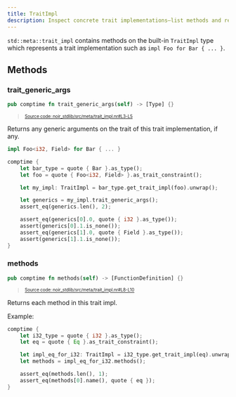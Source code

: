 ```yaml
---
title: TraitImpl
description: Inspect concrete trait implementations—list methods and read trait generic arguments in `comptime`.
---
```


`std::meta::trait_impl` contains methods on the built-in `TraitImpl` type which represents a trait
implementation such as `impl Foo for Bar { ... }`.

## Methods

### trait_generic_args

```rust title="trait_generic_args" showLineNumbers 
pub comptime fn trait_generic_args(self) -> [Type] {}
```
> <sup><sub><a href="https://github.com/noir-lang/noir/blob/master/noir_stdlib/src/meta/trait_impl.nr#L3-L5" target="_blank" rel="noopener noreferrer">Source code: noir_stdlib/src/meta/trait_impl.nr#L3-L5</a></sub></sup>


Returns any generic arguments on the trait of this trait implementation, if any.

```rs
impl Foo<i32, Field> for Bar { ... }

comptime {
    let bar_type = quote { Bar }.as_type();
    let foo = quote { Foo<i32, Field> }.as_trait_constraint();

    let my_impl: TraitImpl = bar_type.get_trait_impl(foo).unwrap();

    let generics = my_impl.trait_generic_args();
    assert_eq(generics.len(), 2);

    assert_eq(generics[0].0, quote { i32 }.as_type());
    assert(generics[0].1.is_none());
    assert_eq(generics[1].0, quote { Field }.as_type());
    assert(generics[1].1.is_none());
}
```

### methods

```rust title="methods" showLineNumbers 
pub comptime fn methods(self) -> [FunctionDefinition] {}
```
> <sup><sub><a href="https://github.com/noir-lang/noir/blob/master/noir_stdlib/src/meta/trait_impl.nr#L8-L10" target="_blank" rel="noopener noreferrer">Source code: noir_stdlib/src/meta/trait_impl.nr#L8-L10</a></sub></sup>


Returns each method in this trait impl.

Example:

```rs
comptime {
    let i32_type = quote { i32 }.as_type();
    let eq = quote { Eq }.as_trait_constraint();

    let impl_eq_for_i32: TraitImpl = i32_type.get_trait_impl(eq).unwrap();
    let methods = impl_eq_for_i32.methods();

    assert_eq(methods.len(), 1);
    assert_eq(methods[0].name(), quote { eq });
}
```
